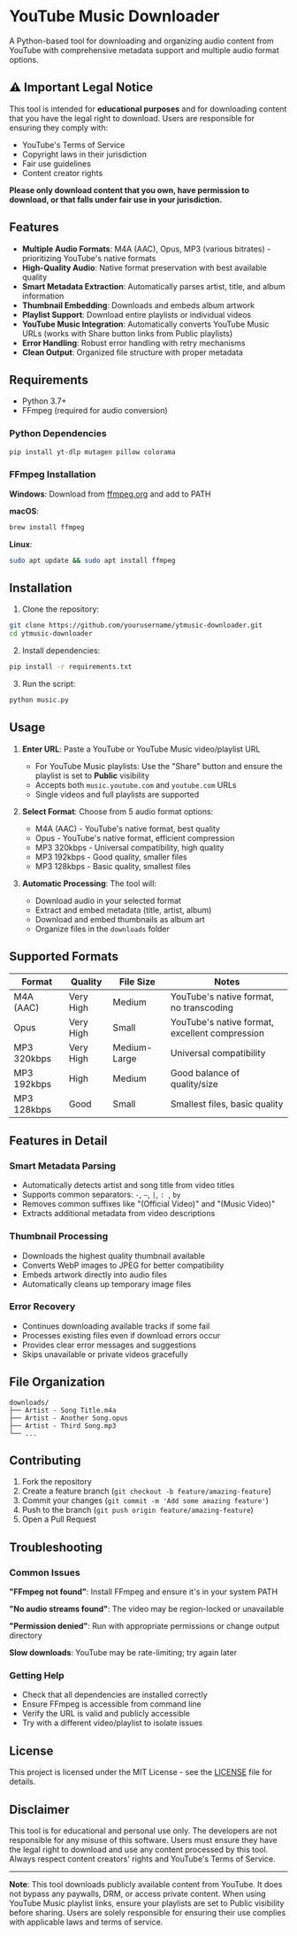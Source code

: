 # YouTube Music Downloader

A Python-based tool for downloading and organizing audio content from YouTube with comprehensive metadata support and multiple audio format options.

## ⚠️ Important Legal Notice

This tool is intended for **educational purposes** and for downloading content that you have the legal right to download. Users are responsible for ensuring they comply with:

- YouTube's Terms of Service
- Copyright laws in their jurisdiction
- Fair use guidelines
- Content creator rights

**Please only download content that you own, have permission to download, or that falls under fair use in your jurisdiction.**

## Features

- **Multiple Audio Formats**: M4A (AAC), Opus, MP3 (various bitrates) - prioritizing YouTube's native formats
- **High-Quality Audio**: Native format preservation with best available quality
- **Smart Metadata Extraction**: Automatically parses artist, title, and album information
- **Thumbnail Embedding**: Downloads and embeds album artwork
- **Playlist Support**: Download entire playlists or individual videos
- **YouTube Music Integration**: Automatically converts YouTube Music URLs (works with Share button links from Public playlists)
- **Error Handling**: Robust error handling with retry mechanisms
- **Clean Output**: Organized file structure with proper metadata

## Requirements

- Python 3.7+
- FFmpeg (required for audio conversion)

### Python Dependencies

```bash
pip install yt-dlp mutagen pillow colorama
```

### FFmpeg Installation

**Windows**: Download from [ffmpeg.org](https://ffmpeg.org/download.html) and add to PATH

**macOS**: 
```bash
brew install ffmpeg
```

**Linux**: 
```bash
sudo apt update && sudo apt install ffmpeg
```

## Installation

1. Clone the repository:
```bash
git clone https://github.com/yourusername/ytmusic-downloader.git
cd ytmusic-downloader
```

2. Install dependencies:
```bash
pip install -r requirements.txt
```

3. Run the script:
```bash
python music.py
```

## Usage

1. **Enter URL**: Paste a YouTube or YouTube Music video/playlist URL
   - For YouTube Music playlists: Use the "Share" button and ensure the playlist is set to **Public** visibility
   - Accepts both `music.youtube.com` and `youtube.com` URLs
   - Single videos and full playlists are supported
2. **Select Format**: Choose from 5 audio format options:
   - M4A (AAC) - YouTube's native format, best quality
   - Opus - YouTube's native format, efficient compression
   - MP3 320kbps - Universal compatibility, high quality
   - MP3 192kbps - Good quality, smaller files
   - MP3 128kbps - Basic quality, smallest files

3. **Automatic Processing**: The tool will:
   - Download audio in your selected format
   - Extract and embed metadata (title, artist, album)
   - Download and embed thumbnails as album art
   - Organize files in the `downloads` folder

## Supported Formats

| Format | Quality | File Size | Notes |
|--------|---------|-----------|-------|
| M4A (AAC) | Very High | Medium | YouTube's native format, no transcoding |
| Opus | Very High | Small | YouTube's native format, excellent compression |
| MP3 320kbps | Very High | Medium-Large | Universal compatibility |
| MP3 192kbps | High | Medium | Good balance of quality/size |
| MP3 128kbps | Good | Small | Smallest files, basic quality |

## Features in Detail

### Smart Metadata Parsing
- Automatically detects artist and song title from video titles
- Supports common separators: ` - `, ` – `, ` | `, `: `, ` by `
- Removes common suffixes like "(Official Video)" and "(Music Video)"
- Extracts additional metadata from video descriptions

### Thumbnail Processing
- Downloads the highest quality thumbnail available
- Converts WebP images to JPEG for better compatibility
- Embeds artwork directly into audio files
- Automatically cleans up temporary image files

### Error Recovery
- Continues downloading available tracks if some fail
- Processes existing files even if download errors occur
- Provides clear error messages and suggestions
- Skips unavailable or private videos gracefully

## File Organization

```
downloads/
├── Artist - Song Title.m4a
├── Artist - Another Song.opus
├── Artist - Third Song.mp3
└── ...
```

## Contributing

1. Fork the repository
2. Create a feature branch (`git checkout -b feature/amazing-feature`)
3. Commit your changes (`git commit -m 'Add some amazing feature'`)
4. Push to the branch (`git push origin feature/amazing-feature`)
5. Open a Pull Request

## Troubleshooting

### Common Issues

**"FFmpeg not found"**: Install FFmpeg and ensure it's in your system PATH

**"No audio streams found"**: The video may be region-locked or unavailable

**"Permission denied"**: Run with appropriate permissions or change output directory

**Slow downloads**: YouTube may be rate-limiting; try again later

### Getting Help

- Check that all dependencies are installed correctly
- Ensure FFmpeg is accessible from command line
- Verify the URL is valid and publicly accessible
- Try with a different video/playlist to isolate issues

## License

This project is licensed under the MIT License - see the [LICENSE](LICENSE) file for details.

## Disclaimer

This tool is for educational and personal use only. The developers are not responsible for any misuse of this software. Users must ensure they have the legal right to download and use any content processed by this tool. Always respect content creators' rights and YouTube's Terms of Service.

---

**Note**: This tool downloads publicly available content from YouTube. It does not bypass any paywalls, DRM, or access private content. When using YouTube Music playlist links, ensure your playlists are set to Public visibility before sharing. Users are solely responsible for ensuring their use complies with applicable laws and terms of service.